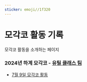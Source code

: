 ```yaml
---
sticker: emoji//1f320
---
```

# 모각코 활동 기록
모각코 활동을 소개하는 페이지


### 2024년 하계 모각코 - [유틸 클래스 팀](/team/utilclass/index.html)
- [7월 9일 모각코 활동](/7월-9일-모각코.html)
